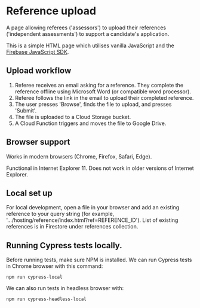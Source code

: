 # Reference upload

A page allowing referees ('assessors') to upload their references ('independent assessments') to support a candidate's 
application.

This is a simple HTML page which utilises vanilla JavaScript and the 
[Firebase JavaScript SDK](https://firebase.google.com/docs/web/setup).

## Upload workflow

1. Referee receives an email asking for a reference. They complete the reference offline using Microsoft Word (or 
compatible word processor).
2. Referee follows the link in the email to upload their completed reference.
3. The user presses 'Browse', finds the file to upload, and presses 'Submit'.
4. The file is uploaded to a Cloud Storage bucket.
5. A Cloud Function triggers and moves the file to Google Drive.

## Browser support

Works in modern browsers (Chrome, Firefox, Safari, Edge).

Functional in Internet Explorer 11. Does not work in older versions of Internet Explorer.


## Local set up

For local development, open a file in your browser and add an existing reference to your query string (for example, '.../hosting/reference/index.html?ref=REFERENCE_ID'). 
List of existing references is in Firestore under references collection.


## Running Cypress tests locally.

Before running tests, make sure NPM is installed.
We can run Cypress tests in Chrome browser with this command:

```
npm run cypress-local
```

We can also run tests in headless browser with:
```
npm run cypress-headless-local
```


